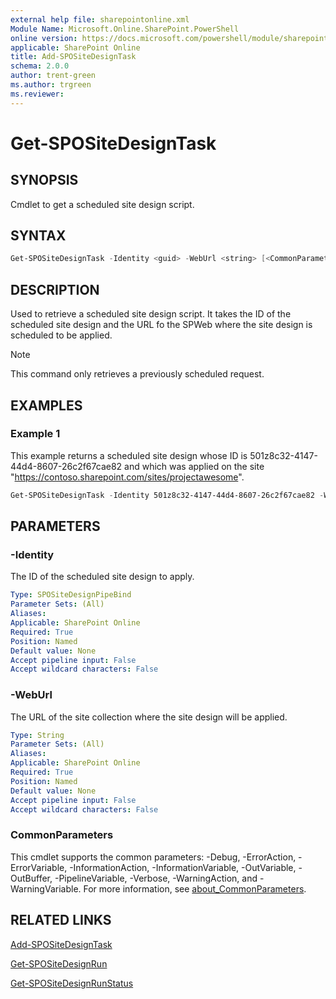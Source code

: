 ```yaml
---
external help file: sharepointonline.xml
Module Name: Microsoft.Online.SharePoint.PowerShell
online version: https://docs.microsoft.com/powershell/module/sharepoint-online/get-spositedesigntask
applicable: SharePoint Online
title: Add-SPOSiteDesignTask
schema: 2.0.0
author: trent-green
ms.author: trgreen
ms.reviewer:
---
```


# Get-SPOSiteDesignTask

## SYNOPSIS

Cmdlet to get a scheduled site design script.

## SYNTAX

```powershell
Get-SPOSiteDesignTask -Identity <guid> -WebUrl <string> [<CommonParameters>]
```

## DESCRIPTION

Used to retrieve a scheduled site design script. It takes the ID of the scheduled site design and the URL fo the SPWeb where the site design is scheduled to be applied.

> [!NOTE]
> This command only retrieves a previously scheduled request.

## EXAMPLES

### Example 1

This example returns a scheduled site design whose ID is 501z8c32-4147-44d4-8607-26c2f67cae82 and which was applied on the site "https://contoso.sharepoint.com/sites/projectawesome".  

```powershell
Get-SPOSiteDesignTask -Identity 501z8c32-4147-44d4-8607-26c2f67cae82 -WebUrl "https://contoso.sharepoint.com/sites/projectawesome"

```

## PARAMETERS

### -Identity

The ID of the scheduled site design to apply.

```yaml
Type: SPOSiteDesignPipeBind
Parameter Sets: (All)
Aliases:
Applicable: SharePoint Online
Required: True
Position: Named
Default value: None
Accept pipeline input: False
Accept wildcard characters: False
```

### -WebUrl

The URL of the site collection where the site design will be applied.

```yaml
Type: String
Parameter Sets: (All)
Aliases:
Applicable: SharePoint Online
Required: True
Position: Named
Default value: None
Accept pipeline input: False
Accept wildcard characters: False
```

### CommonParameters

This cmdlet supports the common parameters: -Debug, -ErrorAction, -ErrorVariable, -InformationAction, -InformationVariable, -OutVariable, -OutBuffer, -PipelineVariable, -Verbose, -WarningAction, and -WarningVariable. For more information, see [about_CommonParameters](https://go.microsoft.com/fwlink/p/?LinkID=113216).

## RELATED LINKS

[Add-SPOSiteDesignTask](Get-SPOSiteDesignTask.md)

[Get-SPOSiteDesignRun](Get-SPOSiteDesignRun.md)

[Get-SPOSiteDesignRunStatus](Get-SPOSiteDesignRunStatus.md)
